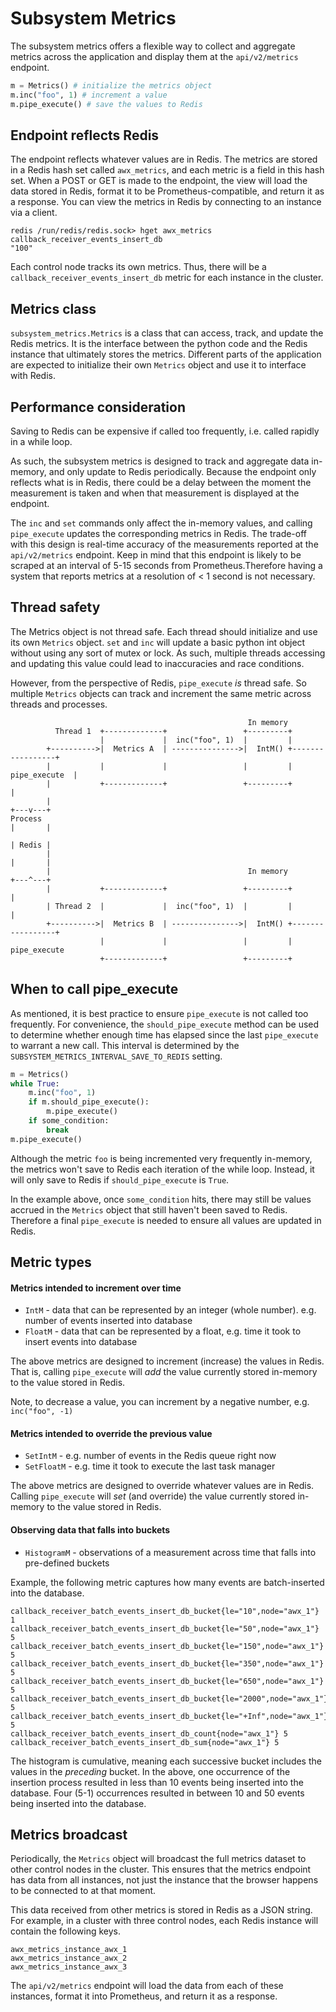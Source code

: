 # Subsystem Metrics

The subsystem metrics offers a flexible way to collect and aggregate metrics across the application and display them at the `api/v2/metrics` endpoint.

```python
m = Metrics() # initialize the metrics object
m.inc("foo", 1) # increment a value
m.pipe_execute() # save the values to Redis
```

## Endpoint reflects Redis

The endpoint reflects whatever values are in Redis. The metrics are stored in a Redis hash set called `awx_metrics`, and each metric is a field in this hash set. When a POST or GET is made to the endpoint, the view will load the data stored in Redis, format it to be Prometheus-compatible, and return it as a response. You can view the metrics in Redis by connecting to an instance via a client.

```
redis /run/redis/redis.sock> hget awx_metrics callback_receiver_events_insert_db
"100"
```

Each control node tracks its own metrics. Thus, there will be a `callback_receiver_events_insert_db` metric for each instance in the cluster.

## Metrics class

`subsystem_metrics.Metrics` is a class that can access, track, and update the Redis metrics. It is the interface between the python code and the Redis instance that ultimately stores the metrics. Different parts of the application are expected to initialize their own `Metrics` object and use it to interface with Redis.

## Performance consideration

Saving to Redis can be expensive if called too frequently, i.e. called rapidly in a while loop.

As such, the subsystem metrics is designed to track and aggregate data in-memory, and only update to Redis periodically. Because the endpoint only reflects what is in Redis, there could be a delay between the moment the measurement is taken and when that measurement is displayed at the endpoint.

The `inc` and `set` commands only affect the in-memory values, and calling `pipe_execute` updates the corresponding metrics in Redis. The trade-off with this design is real-time accuracy of the measurements reported at the `api/v2/metrics` endpoint. Keep in mind that this endpoint is likely to be scraped at an interval of 5-15 seconds from Prometheus.Therefore having a system that reports metrics at a resolution of < 1 second is not necessary.

## Thread safety

The Metrics object is not thread safe. Each thread should initialize and use its own `Metrics` object. `set` and `inc` will update a basic python int object without using any sort of mutex or lock. As such, multiple threads accessing and updating this value could lead to inaccuracies and race conditions.

However, from the perspective of Redis, `pipe_execute` *is* thread safe. So multiple `Metrics` objects can track and increment the same metric across threads and processes.

```
                                                     In memory
          Thread 1  +-------------+                 +---------+
                    |             |  inc("foo", 1)  |         |
        +---------->|  Metrics A  | --------------->|  IntM() +-----------------+
        |           |             |                 |         |   pipe_execute  |
        |           +-------------+                 +---------+                 |
        |                                                                   +---v---+
Process                                                                     |       |
                                                                            | Redis |
        |                                                                   |       |
        |                                            In memory              +---^---+
        |           +-------------+                 +---------+                 |
        | Thread 2  |             |  inc("foo", 1)  |         |                 |
        +---------->|  Metrics B  | --------------->|  IntM() +-----------------+
                    |             |                 |         |   pipe_execute
                    +-------------+                 +---------+
```

## When to call pipe_execute

As mentioned, it is best practice to ensure `pipe_execute` is not called too frequently. For convenience, the `should_pipe_execute` method can be used to determine whether enough time has elapsed since the last `pipe_execute` to warrant a new call. This interval is determined by the `SUBSYSTEM_METRICS_INTERVAL_SAVE_TO_REDIS` setting.

```python
m = Metrics()
while True:
    m.inc("foo", 1)
    if m.should_pipe_execute():
        m.pipe_execute()
    if some_condition:
        break
m.pipe_execute()
```

Although the metric `foo` is being incremented very frequently in-memory, the metrics won't save to Redis each iteration of the while loop. Instead, it will only save to Redis if `should_pipe_execute` is `True`.

In the example above, once `some_condition` hits, there may still be values accrued in the `Metrics` object that still haven't been saved to Redis. Therefore a final `pipe_execute` is needed to ensure all values are updated in Redis.

## Metric types

#### Metrics intended to increment over time

* `IntM` - data that can be represented by an integer (whole number). e.g. number of events inserted into database
* `FloatM` - data that can be represented by a float, e.g. time it took to insert events into database

The above metrics are designed to increment (increase) the values in Redis. That is, calling `pipe_execute` will *add* the value currently stored in-memory to the value stored in Redis.

Note, to decrease a value, you can increment by a negative number, e.g. `inc("foo", -1)`

#### Metrics intended to override the previous value

* `SetIntM` - e.g. number of events in the Redis queue right now
* `SetFloatM` - e.g. time it took to execute the last task manager

The above metrics are designed to override whatever values are in Redis. Calling `pipe_execute` will *set* (and override) the value currently stored in-memory to the value stored in Redis.

#### Observing data that falls into buckets

* `HistogramM` - observations of a measurement across time that falls into pre-defined buckets

Example, the following metric captures how many events are batch-inserted into the database.

```
callback_receiver_batch_events_insert_db_bucket{le="10",node="awx_1"} 1
callback_receiver_batch_events_insert_db_bucket{le="50",node="awx_1"} 5
callback_receiver_batch_events_insert_db_bucket{le="150",node="awx_1"} 5
callback_receiver_batch_events_insert_db_bucket{le="350",node="awx_1"} 5
callback_receiver_batch_events_insert_db_bucket{le="650",node="awx_1"} 5
callback_receiver_batch_events_insert_db_bucket{le="2000",node="awx_1"} 5
callback_receiver_batch_events_insert_db_bucket{le="+Inf",node="awx_1"} 5
callback_receiver_batch_events_insert_db_count{node="awx_1"} 5
callback_receiver_batch_events_insert_db_sum{node="awx_1"} 5
```

The histogram is cumulative, meaning each successive bucket includes the values in the *preceding* bucket. In the above, one occurrence of the insertion process resulted in less than 10 events being inserted into the database. Four (5-1) occurrences resulted in between 10 and 50 events being inserted into the database.

## Metrics broadcast

Periodically, the `Metrics` object will broadcast the full metrics dataset to other control nodes in the cluster. This ensures that the metrics endpoint has data from all instances, not just the instance that the browser happens to be connected to at that moment.

This data received from other metrics is stored in Redis as a JSON string. For example, in a cluster with three control nodes, each Redis instance will contain the following keys.

```
awx_metrics_instance_awx_1
awx_metrics_instance_awx_2
awx_metrics_instance_awx_3
```

The `api/v2/metrics` endpoint will load the data from each of these instances, format it into Prometheus, and return it as a response.
